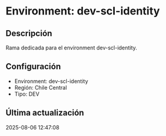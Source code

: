 # Environment: dev-scl-identity

## Descripción
Rama dedicada para el environment dev-scl-identity.

## Configuración
- Environment: dev-scl-identity
- Región: Chile Central
- Tipo: DEV

## Última actualización
2025-08-06 12:47:08
